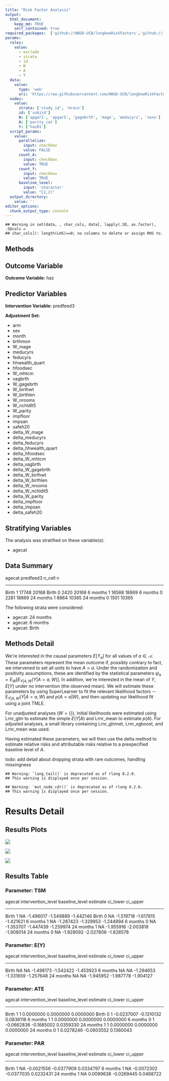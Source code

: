 ```yaml
---
title: "Risk Factor Analysis"
output: 
  html_document:
    keep_md: TRUE
    self_contained: true
required_packages:  ['github://HBGD-UCB/longbowRiskFactors','github://jeremyrcoyle/skimr@vector_types', 'github://tlverse/delayed']
params:
  roles:
    value:
      - exclude
      - strata
      - id
      - W
      - A
      - Y
  data: 
    value: 
      type: 'web'
      uri: 'https://raw.githubusercontent.com/HBGD-UCB/longbowRiskFactors/master/inst/sample_data/birthwt_data.rdata'
  nodes:
    value:
      strata: ['study_id', 'mrace']
      id: ['subjid']
      W: ['apgar1', 'apgar5', 'gagebrth', 'mage', 'meducyrs', 'sexn']
      A: ['parity_cat']
      Y: ['haz01']
  script_params:
    value:
      parallelize:
        input: checkbox
        value: FALSE
      count_A:
        input: checkbox
        value: TRUE
      count_Y:
        input: checkbox
        value: TRUE        
      baseline_level:
        input: 'character'
        value: "[1,2)"
  output_directory:
    value: ''
editor_options: 
  chunk_output_type: console
---
```







```
## Warning in set(data, , char_cols, data[, lapply(.SD, as.factor), .SDcols =
## char_cols]): length(LHS)==0; no columns to delete or assign RHS to.
```

## Methods
## Outcome Variable

**Outcome Variable:** haz

## Predictor Variables

**Intervention Variable:** predfeed3

**Adjustment Set:**

* arm
* sex
* month
* brthmon
* W_mage
* meducyrs
* feducyrs
* hhwealth_quart
* hfoodsec
* W_mhtcm
* vagbrth
* W_gagebrth
* W_birthwt
* W_birthlen
* W_nrooms
* W_nchldlt5
* W_parity
* impfloor
* impsan
* safeh20
* delta_W_mage
* delta_meducyrs
* delta_feducyrs
* delta_hhwealth_quart
* delta_hfoodsec
* delta_W_mhtcm
* delta_vagbrth
* delta_W_gagebrth
* delta_W_birthwt
* delta_W_birthlen
* delta_W_nrooms
* delta_W_nchldlt5
* delta_W_parity
* delta_impfloor
* delta_impsan
* delta_safeh20

## Stratifying Variables

The analysis was stratified on these variable(s):

* agecat

## Data Summary

agecat      predfeed3    n_cell       n
----------  ----------  -------  ------
Birth       1             17748   20168
Birth       0              2420   20168
6 months    1             16588   18869
6 months    0              2281   18869
24 months   1              8864   10365
24 months   0              1501   10365


The following strata were considered:

* agecat: 24 months
* agecat: 6 months
* agecat: Birth



## Methods Detail

We're interested in the causal parameters $E[Y_a]$ for all values of $a \in \mathcal{A}$. These parameters represent the mean outcome if, possibly contrary to fact, we intervened to set all units to have $A=a$. Under the randomization and positivity assumptions, these are identified by the statistical parameters $\psi_a=E_W[E_{Y|A,W}(Y|A=a,W)]$.  In addition, we're interested in the mean of $Y$, $E[Y]$ under no intervention (the observed mean). We will estimate these parameters by using SuperLearner to fit the relevant likelihood factors -- $E_{Y|A,W}(Y|A=a,W)$ and $p(A=a|W)$, and then updating our likelihood fit using a joint TMLE.

For unadjusted analyses ($W=\{\}$), initial likelihoods were estimated using Lrnr_glm to estimate the simple $E(Y|A)$ and Lrnr_mean to estimate $p(A)$. For adjusted analyses, a small library containing Lrnr_glmnet, Lrnr_xgboost, and Lrnr_mean was used.

Having estimated these parameters, we will then use the delta method to estimate relative risks and attributable risks relative to a prespecified baseline level of $A$.

todo: add detail about dropping strata with rare outcomes, handling missingness



```
## Warning: `lang_tail()` is deprecated as of rlang 0.2.0.
## This warning is displayed once per session.
```

```
## Warning: `mut_node_cdr()` is deprecated as of rlang 0.2.0.
## This warning is displayed once per session.
```




# Results Detail

## Results Plots
![](/tmp/8bc236f1-b154-4e5a-9502-a940957a4b55/10b61564-e240-4f27-956b-8812321ac43e/REPORT_files/figure-html/plot_tsm-1.png)<!-- -->



![](/tmp/8bc236f1-b154-4e5a-9502-a940957a4b55/10b61564-e240-4f27-956b-8812321ac43e/REPORT_files/figure-html/plot_ate-1.png)<!-- -->



![](/tmp/8bc236f1-b154-4e5a-9502-a940957a4b55/10b61564-e240-4f27-956b-8812321ac43e/REPORT_files/figure-html/plot_par-1.png)<!-- -->

## Results Table

### Parameter: TSM


agecat      intervention_level   baseline_level     estimate    ci_lower    ci_upper
----------  -------------------  ---------------  ----------  ----------  ----------
Birth       1                    NA                -1.496017   -1.549889   -1.442146
Birth       0                    NA                -1.519718   -1.617815   -1.421621
6 months    1                    NA                -1.287423   -1.329953   -1.244894
6 months    0                    NA                -1.353707   -1.447439   -1.259974
24 months   1                    NA                -1.955916   -2.003818   -1.908014
24 months   0                    NA                -1.928092   -2.027606   -1.828578


### Parameter: E(Y)


agecat      intervention_level   baseline_level     estimate    ci_lower    ci_upper
----------  -------------------  ---------------  ----------  ----------  ----------
Birth       NA                   NA                -1.498173   -1.542422   -1.453923
6 months    NA                   NA                -1.294653   -1.331659   -1.257648
24 months   NA                   NA                -1.945952   -1.987778   -1.904127


### Parameter: ATE


agecat      intervention_level   baseline_level      estimate     ci_lower    ci_upper
----------  -------------------  ---------------  -----------  -----------  ----------
Birth       1                    1                  0.0000000    0.0000000   0.0000000
Birth       0                    1                 -0.0237007   -0.1310132   0.0836118
6 months    1                    1                  0.0000000    0.0000000   0.0000000
6 months    0                    1                 -0.0662836   -0.1685002   0.0359330
24 months   1                    1                  0.0000000    0.0000000   0.0000000
24 months   0                    1                  0.0278246   -0.0803552   0.1360043


### Parameter: PAR


agecat      intervention_level   baseline_level      estimate     ci_lower    ci_upper
----------  -------------------  ---------------  -----------  -----------  ----------
Birth       1                    NA                -0.0021556   -0.0377909   0.0334797
6 months    1                    NA                -0.0072302   -0.0377035   0.0232431
24 months   1                    NA                 0.0099638   -0.0269445   0.0468722
